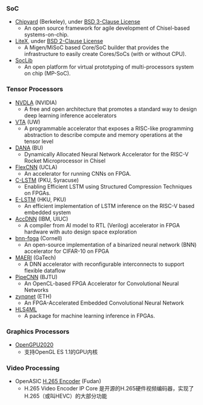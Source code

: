 ### SoC
- [Chipyard](https://github.com/ucb-bar/chipyard) (Berkeley), under [BSD 3-Clause License](https://github.com/ucb-bar/chipyard/blob/master/LICENSE)
  - An open source framework for agile development of Chisel-based systems-on-chip.
- [LiteX](https://github.com/enjoy-digital/litex), under [BSD 2-Clause License](https://github.com/enjoy-digital/litex/blob/master/LICENSE)
  - A Migen/MiSoC based Core/SoC builder that provides the infrastructure to easily create Cores/SoCs (with or without CPU).
- [SocLib](http://www.soclib.fr/trac/dev)
  - An open platform for virtual prototyping of multi-processors system on chip (MP-SoC).

### Tensor Processors
 - [NVDLA](http://nvdla.org/) (NVIDIA)
   - A free and open architecture that promotes a standard way to design deep learning inference accelerators
 - [VTA](https://tvm.ai/vta) (UW)
   - A programmable accelerator that exposes a RISC-like programming abstraction to describe compute and memory operations at the tensor level
 - [DANA](https://github.com/bu-icsg/dana) (BU)
   - Dynamically Allocated Neural Network Accelerator for the RISC-V Rocket Microprocessor in Chisel
 - [FlexCNN](https://github.com/UCLA-VAST/FlexCNN) (UCLA)
   - An accelerator for running CNNs on FPGA.
 - [C-LSTM](https://github.com/shvo/C-LSTM) (PKU, Syracuse)
   - Enabling Efficient LSTM using Structured Compression Techniques on FPGAs.
 - [E-LSTM](https://github.com/rbshi/elstm) (HKU, PKU)
   - An efficient implementation of LSTM inference on the RISC-V based embedded system
 - [AccDNN](https://github.com/IBM/AccDNN) (IBM, UIUC)
   - A compiler from AI model to RTL (Verilog) accelerator in FPGA hardware with auto design space exploration
 - [bnn-fpga](https://github.com/cornell-zhang/bnn-fpga) (Cornell)
   - An open-source implementation of a binarized neural network (BNN) accelerator for CIFAR-10 on FPGA
 - [MAERI](https://github.com/georgia-tech-synergy-lab/MAERI) (GaTech)
   - A DNN accelerator with reconfigurable interconnects to support flexible dataflow
 - [PipeCNN](https://github.com/doonny/PipeCNN) (BJTU)
   - An OpenCL-based FPGA Accelerator for Convolutional Neural Networks
 - [zynqnet](https://github.com/dgschwend/zynqnet) (ETH)
   - An FPGA-Accelerated Embedded Convolutional Neural Network
 - [HLS4ML](https://github.com/hls-fpga-machine-learning/HLS4ML)
   - A package for machine learning inference in FPGAs.

### Graphics Processors
- [OpenGPU2020](https://gitee.com/graphichina/OpenGPU2020)
  - 支持OpenGL ES 1.1的GPU内核

### Video Processing
- OpenASIC [H.265 Encoder](https://github.com/openasic-org/h265-encoder-rtl) (Fudan)
  - H.265 Video Encoder IP Core 是开源的H.265硬件视频编码器，实现了H.265（或叫HEVC）的大部分功能
